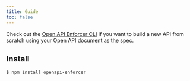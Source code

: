```yaml
---
title: Guide
toc: false
---
```


Check out the [Open API Enforcer CLI](https://www.npmjs.com/package/openapi-enforcer-cli) if you want to build a new API from scratch using your Open API document as the spec.

## Install

```sh
$ npm install openapi-enforcer
```
